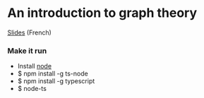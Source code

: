 # An introduction to graph theory

[Slides](https://docs.google.com/presentation/d/1Cv7g5NEDc7VjfhrZIcj-HJvGTin8dhriv92A3mrINpE/edit?usp=sharing) (French)

### Make it run

- Install [node](https://nodejs.org/en/download/)
- $ npm install -g ts-node 
- $ npm install -g typescript
- $ node-ts 
